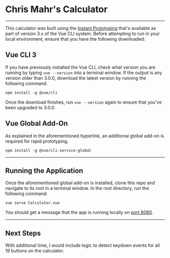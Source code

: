 # Chris Mahr's Calculator
-----

This calculator was built using the [Instant Prototyping](https://cli.vuejs.org/guide/prototyping.html) that's available as part of version 3.x of the Vue CLI system. Before attempting to run in your local environment, ensure that you have the following downloaded:

## Vue CLI 3

If you have previously installed the Vue CLI, check what version you are running by typing `vue --version` into a terminal window. If the output is any version older than 3.0.0, download the latest version by running the following command.

```
npm install -g @vue/cli
```

Once the download finishes, run `vue --version` again to ensure that you've been upgraded to 3.0.0.

## Vue Global Add-On

As explained in the aforementioned hyperlink, an additional global add-on is required for rapid prototyping.

```
npm install -g @vue/cli-service-global
```

-----

## Running the Application

Once the aforementioned global add-on is installed, clone this repo and navigate to its root in a terminal window. In the root directory, run the following command:

```
vue serve Calculator.vue
```

You should get a message that the app is running locally on [port 8080](http://localhost:8080/).

-----

## Next Steps

With additional time, I would include logic to detect keydown events for all 19 buttons on the calculator.